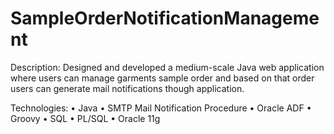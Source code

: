 # SampleOrderNotificationManagement
Description: Designed and developed a medium-scale Java web application where users can manage garments sample order and based on that order users can generate mail notifications though application.

Technologies: • Java • SMTP Mail Notification Procedure • Oracle ADF • Groovy • SQL • PL/SQL • Oracle 11g
